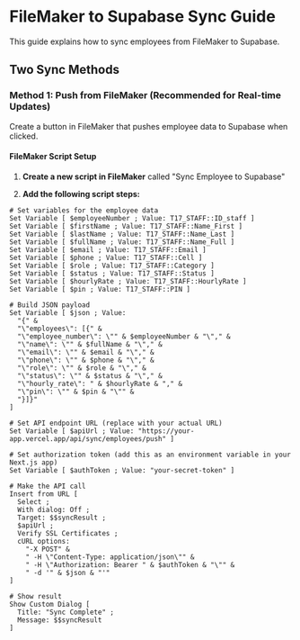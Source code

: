 # FileMaker to Supabase Sync Guide

This guide explains how to sync employees from FileMaker to Supabase.

## Two Sync Methods

### Method 1: Push from FileMaker (Recommended for Real-time Updates)

Create a button in FileMaker that pushes employee data to Supabase when clicked.

#### FileMaker Script Setup

1. **Create a new script in FileMaker** called "Sync Employee to Supabase"

2. **Add the following script steps:**

```filemaker
# Set variables for the employee data
Set Variable [ $employeeNumber ; Value: T17_STAFF::ID_staff ]
Set Variable [ $firstName ; Value: T17_STAFF::Name_First ]
Set Variable [ $lastName ; Value: T17_STAFF::Name_Last ]
Set Variable [ $fullName ; Value: T17_STAFF::Name_Full ]
Set Variable [ $email ; Value: T17_STAFF::Email ]
Set Variable [ $phone ; Value: T17_STAFF::Cell ]
Set Variable [ $role ; Value: T17_STAFF::Category ]
Set Variable [ $status ; Value: T17_STAFF::Status ]
Set Variable [ $hourlyRate ; Value: T17_STAFF::HourlyRate ]
Set Variable [ $pin ; Value: T17_STAFF::PIN ]

# Build JSON payload
Set Variable [ $json ; Value: 
  "{" & 
  "\"employees\": [{" &
  "\"employee_number\": \"" & $employeeNumber & "\"," &
  "\"name\": \"" & $fullName & "\"," &
  "\"email\": \"" & $email & "\"," &
  "\"phone\": \"" & $phone & "\"," &
  "\"role\": \"" & $role & "\"," &
  "\"status\": \"" & $status & "\"," &
  "\"hourly_rate\": " & $hourlyRate & "," &
  "\"pin\": \"" & $pin & "\"" &
  "}]}"
]

# Set API endpoint URL (replace with your actual URL)
Set Variable [ $apiUrl ; Value: "https://your-app.vercel.app/api/sync/employees/push" ]

# Set authorization token (add this as an environment variable in your Next.js app)
Set Variable [ $authToken ; Value: "your-secret-token" ]

# Make the API call
Insert from URL [ 
  Select ; 
  With dialog: Off ; 
  Target: $$syncResult ; 
  $apiUrl ; 
  Verify SSL Certificates ; 
  cURL options: 
    "-X POST" & 
    " -H \"Content-Type: application/json\"" & 
    " -H \"Authorization: Bearer " & $authToken & "\"" & 
    " -d '" & $json & "'"
]

# Show result
Show Custom Dialog [ 
  Title: "Sync Complete" ; 
  Message: $$syncResult 
]
